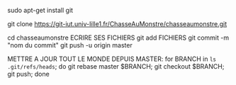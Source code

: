 sudo apt-get install git

git clone https://git-iut.univ-lille1.fr/ChasseAuMonstre/chasseaumonstre.git

cd chasseaumonstre
ECRIRE SES FICHIERS
git add FICHIERS
git commit -m "nom du commit"
git push -u origin master


METTRE A JOUR TOUT LE MONDE DEPUIS MASTER:
for BRANCH in `ls .git/refs/heads`; do 
    git rebase master $BRANCH; 
    git checkout $BRANCH; 
    git push; 
done